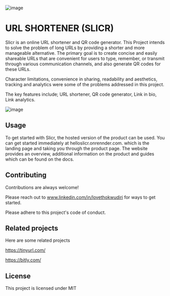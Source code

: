 ![image](https://github.com/loveth007/MVP/assets/113848577/7a2c7836-1cc4-4811-acaf-abfe14e374ba)



# URL SHORTENER (SLICR)

Slicr is an online URL shortener and QR code generator. This Project intends to solve the problem of long URLs by providing a shorter and more manageable alternative. The primary goal is to create concise and easily shareable URLs that are convenient for users to type, remember, or transmit through various communication channels, and also generate QR codes for these URLs.

Character limitations, convenience in sharing, readability and aesthetics, tracking and analytics were some of the problems addressed in this project.

The key features include; URL shortener, QR code generator, Link in bio, Link analytics.

![image](https://github.com/loveth007/MVP/assets/113848577/7a793a74-540d-466f-85fb-9bd49fee9af4)

## Usage

To get started with Slicr, the hosted version of the product can be used. You can get started immediately at helloslicr.onrennder.com. which is the landing page and taking you through the product page. The website provides an overview, additional information on the product and guides which can be found on the docs.

## Contributing

Contributions are always welcome!

Please reach out to www.linkedin.com/in/lovethokwudiri for ways to get started.

Please adhere to this project's code of conduct.


## Related projects

Here are some related projects

https://tinyurl.com/

https://bitly.com/


## License

This project is licensed under MIT


